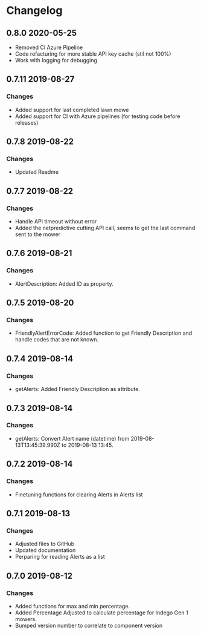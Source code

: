 # Changelog

## 0.8.0 2020-05-25
- Removed CI Azure Pipeline
- Code refacturing for more stable API key cache (stil not 100%)
- Work with logging for debugging

## 0.7.11 2019-08-27

### Changes
- Added support for last completed lawn mowe
- Added support for CI with Azure pipelines (for testing code before releases)

## 0.7.8 2019-08-22

### Changes
- Updated Readme

## 0.7.7 2019-08-22

### Changes
- Handle API timeout without error
- Added the netpredictive cutting API call, seems to get the last command sent to the mower

## 0.7.6 2019-08-21

### Changes
- AlertDescription: Added ID as property.

## 0.7.5 2019-08-20

### Changes
- FriendlyAlertErrorCode: Added function to get Friendly Description and handle codes that are not known.

## 0.7.4 2019-08-14

### Changes
- getAlerts: Added Friendly Description as attribute.

## 0.7.3 2019-08-14

### Changes
- getAlerts: Convert Alert name (datetime) from 2019-08-13T13:45:39.990Z to 2019-08-13 13:45.

## 0.7.2 2019-08-14

### Changes
- Finetuning functions for clearing Alerts in Alerts list

## 0.7.1 2019-08-13

### Changes
- Adjusted files to GitHub
- Updated documentation
- Perparing for reading Alerts as a list

## 0.7.0 2019-08-12

### Changes
- Added functions for max and min percentage.
- Added Percentage Adjusted to calculate percentage for Indego Gen 1 mowers.
- Bumped version number to correlate to component version
